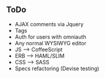 ## ToDo

* AJAX comments via Jquery
* Tags
* Auth for users with omniauth
* Any normal WYSIWYG editor
* JS --> CoffeeScript
* ERB --> HAML/SLIM
* CSS --> SASS
* Specs refactoring (Devise testing)

